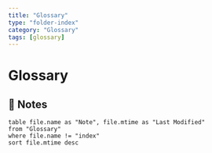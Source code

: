 ```yaml
---
title: "Glossary"
type: "folder-index"
category: "Glossary"
tags: [glossary]
---
```


# Glossary

## 📄 Notes
```dataview
table file.name as "Note", file.mtime as "Last Modified"
from "Glossary"
where file.name != "index"
sort file.mtime desc
```
